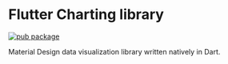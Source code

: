 # Flutter Charting library

[![pub package](https://img.shields.io/pub/v/charts_flutter.svg)](https://pub.dartlang.org/packages/charts_flutter)

Material Design data visualization library written natively in Dart.
